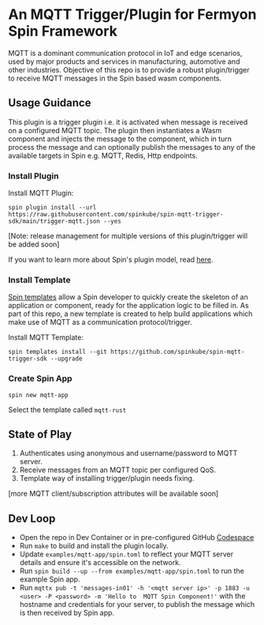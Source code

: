# An MQTT Trigger/Plugin for Fermyon Spin Framework

MQTT is a dominant communication protocol in IoT and edge scenarios, used by major products and services in manufacturing, automotive and other industries.
Objective of this repo is to provide a robust plugin/trigger to receive MQTT messages in the Spin based wasm components.

## Usage Guidance

This plugin is a trigger plugin i.e. it is activated when message is received on a configured MQTT topic.
The plugin then instantiates a Wasm component and injects the message to the component, which in turn process the message and can optionally publish the messages to any of the available targets in Spin e.g. MQTT, Redis, Http endpoints.

### Install Plugin

Install MQTT Plugin:

```spin plugin install --url https://raw.githubusercontent.com/spinkube/spin-mqtt-trigger-sdk/main/trigger-mqtt.json --yes```

[Note: release management for multiple versions of this plugin/trigger will be added soon]

If you want to learn more about Spin's plugin model, read [here](https://www.fermyon.com/blog/managing-spin-templates-and-plugins).

### Install Template

[Spin templates](https://www.fermyon.com/blog/managing-spin-templates-and-plugins) allow a Spin developer to quickly create the skeleton of an application or component, ready for the application logic to be filled in. As part of this repo, a new template is created to help build applications which make use of MQTT as a communication protocol/trigger.

Install MQTT Template:

```spin templates install --git https://github.com/spinkube/spin-mqtt-trigger-sdk --upgrade```

### Create Spin App

```spin new mqtt-app```

Select the template called `mqtt-rust`

## State of Play

1. Authenticates using anonymous and username/password to MQTT server.
2. Receive messages from an MQTT topic per configured QoS.
3. Template way of installing trigger/plugin needs fixing.

[more MQTT client/subscription attributes will be available soon]

## Dev Loop

* Open the repo in Dev Container or in pre-configured GitHub [Codespace](https://codespaces.new/spinkube/spin-mqtt-trigger-sdk)
* Run ```make``` to build and install the plugin locally.
* Update ```examples/mqtt-app/spin.toml``` to reflect your MQTT server details and ensure it's accessible on the network.
* Run ```spin build --up --from examples/mqtt-app/spin.toml``` to run the example Spin app.
* Run ```mqttx pub -t 'messages-in01' -h '<mqtt server ip>' -p 1883 -u <user> -P <password> -m 'Hello to  MQTT Spin Component!'``` with the hostname and credentials for your server, to publish the message which is then received by Spin app.
